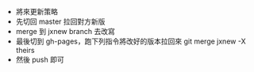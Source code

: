
- 將來更新策略
- 先切回 master 拉回對方新版
- merge 到 jxnew branch 去改寫
- 最後切到 gh-pages，跑下列指令將改好的版本拉回來
	git merge jxnew -X theirs 
- 然後 push 即可	